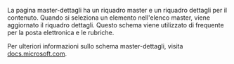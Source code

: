 ﻿La pagina master-dettagli ha un riquadro master e un riquadro dettagli per il contenuto. Quando si seleziona un elemento nell'elenco master, viene aggiornato il riquadro dettagli. Questo schema viene utilizzato di frequente per la posta elettronica e le rubriche.

Per ulteriori informazioni sullo schema master-dettagli, visita [docs.microsoft.com](https://docs.microsoft.com/en-us/windows/uwp/controls-and-patterns/master-details).

